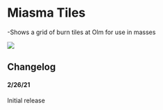 # Miasma Tiles
-Shows a grid of burn tiles at Olm for use in masses

![](https://i.imgur.com/fLuq11s.png)

## Changelog
#### 2/26/21
Initial release

##
